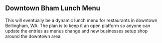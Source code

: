 Downtown Bham Lunch Menu
------------------------

This will eventually be a dynamic lunch menu for restaurants in downtown Bellingham, WA. The plan is to keep it an open platform so anyone can update the entries as menus change and new businesses setup shop around the downtown area.